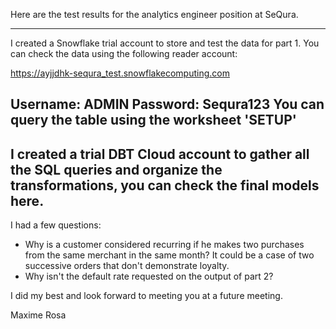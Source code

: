 Here are the test results for the analytics engineer position at SeQura.

--------------------------------------------------------------------------------------------
I created a Snowflake trial account to store and test the data for part 1.
You can check the data using the following reader account:

https://ayjjdhk-sequra_test.snowflakecomputing.com

Username: ADMIN
Password: Sequra123
You can query the table using the worksheet 'SETUP'
--------------------------------------------------------------------------------------------
I created a trial DBT Cloud account to gather all the SQL queries and organize the transformations, you can check the final models here.
--------------------------------------------------------------------------------------------
I had a few questions:
- Why is a customer considered recurring if he makes two purchases from the same merchant in the same month? It could be a case of two successive orders that don't demonstrate loyalty.
- Why isn't the default rate requested on the output of part 2?

I did my best and look forward to meeting you at a future meeting.

Maxime Rosa
